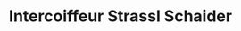 ---
title: "Intercoiffeur Strassl Schaider"
url: /wien/intercoiffeur-strassl-schaider-thuernlhofstrasse/
shop: Friseur
---